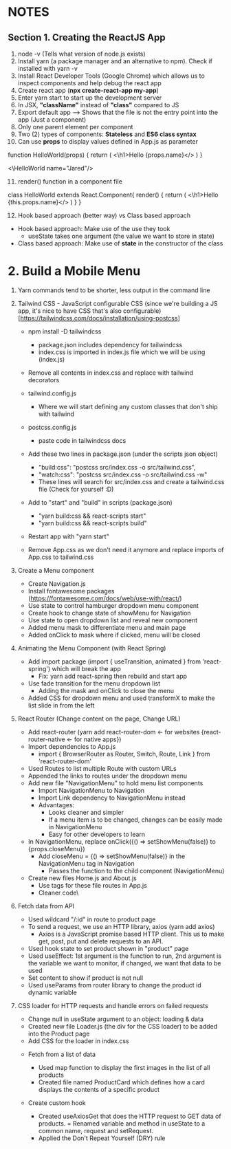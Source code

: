 # NOTES

## Section 1. Creating the ReactJS App

1. node -v (Tells what version of node.js exists)
2. Install yarn (a package manager and an alternative to npm). Check if installed with yarn -v
3. Install React Developer Tools (Google Chrome) which allows us to inspect components and help debug the react app
4. Create react app (**npx create-react-app my-app**)
5. Enter yarn start to start up the development server
6. In JSX, **"className"** instead of **"class"** compared to JS
7. Export default app --> Shows that the file is not the entry point into the app (Just a component)
8. Only one parent element per component
9. Two (2) types of components: **Stateless** and **ES6 class syntax**
10. Can use **props** to display values defined in App.js as parameter

function HelloWorld(props) {
    return (
        <\h1>Hello {props.name}</>
    )
}

<\HelloWorld name="Jared"/>

11. render() function in a component file

class HelloWorld extends React.Component{
    render() {
        return (
            <\h1>Hello {this.props.name}</>
        )
    }
}

12. Hook based approach (better way) vs Class based approach
- Hook based approach: Make use of the use they took
    - useState takes one argument (the value we want to store in state)
- Class based approach: Make use of **state** in the constructor of the class

# 2. Build a Mobile Menu

1. Yarn commands tend to be shorter, less output in the command line

2. Tailwind CSS - JavaScript configurable CSS (since we're building a JS app, it's nice to have CSS that's also configurable) [https://tailwindcss.com/docs/installation/using-postcss]


    - npm install -D tailwindcss
        - package.json includes dependency for tailwindcss   
        - index.css is imported in index.js file which we will be using (index.js)
    - Remove all contents in index.css and replace with tailwind decorators
    - tailwind.config.js
        - Where we will start defining any custom classes that don't ship with tailwind
    - postcss.config.js
        - paste code in tailwindcss docs

    - Add these two lines in package.json (under the scripts json object)
        - "build:css": "postcss src/index.css -o src/tailwind.css",
        - "watch:css": "postcss src/index.css -o src/tailwind.css -w"
        - These lines will search for src/index.css and create a tailwind.css file (Check for yourself :D)

    - Add to "start" and "build" in scripts (package.json)
        - "yarn build:css && react-scripts start"
        - "yarn build:css && react-scripts build"
    - Restart app with "yarn start"
    - Remove App.css as we don't need it anymore and replace imports of App.css to tailwind.css

3. Create a Menu component
    - Create Navigation.js
    - Install fontawesome packages (https://fontawesome.com/docs/web/use-with/react/)
    - Use state to control hamburger dropdown menu component
    - Create hook to change state of showMenu for Navigation 
    - Use state to open dropdown list and reveal new component
    - Added menu mask to differentiate menu and main page
    - Added onClick to mask where if clicked, menu will be closed

4. Animating the Menu Component (with React Spring)
    - Add import package (import { useTransition, animated } from 'react-spring') which will break the app 
        - Fix: yarn add react-spring then rebuild and start app
    - Use fade transition for the menu dropdown list
        - Adding the mask and onClick to close the menu
    - Added CSS for dropdown menu and used transformX to make the list slide in from the left   

5. React Router (Change content on the page, Change URL)
    - Add react-router (yarn add react-router-dom <- for websites {react-router-native <- for native apps})
    - Import dependencies to App.js
        - import {
  BrowserRouter as Router,
  Switch,
  Route,
  Link
} from 'react-router-dom'
    - Used Routes to list multiple Route with custom URLs
    - Appended the links to routes under the dropdown menu
    - Add new file "NavigationMenu" to hold menu list components
        - Import NavigationMenu to Navigation
        - Import Link dependency to NavigationMenu instead
        - Advantages: 
            - Looks cleaner and simpler
            - If a menu item is to be changed, changes can be easily made in NavigationMenu
            - Easy for other developers to learn
    - In NavigationMenu, replace onClick({() => setShowMenu(false)} to {props.closeMenu})
        - Add closeMenu = {() => setShowMenu(false)} in the NavigationMenu tag in Navigation
            - Passes the function to the child component (NavigationMenu)
    - Create new files Home.js and About.js
        - Use tags for these file routes in App.js 
        - Cleaner code\

6. Fetch data from API
    - Used wildcard "/:id" in route to product page
    - To send a request, we use an HTTP library, axios (yarn add axios)
        - Axios is a JavaScript promise based HTTP client. This us to make get, post, put and delete requests to an API.
    - Used hook state to set product shown in "product" page
    - Used useEffect: 1st argument is the function to run, 2nd argument is the variable we want to monitor, if changed, we want that data to be used
    - Set content to show if product is not null
    - Used useParams from router library to change the product id dynamic variable

7. CSS loader for HTTP requests and handle errors on failed requests
    - Change null in useState argument to an object: loading<boolean> & data<object>
    - Created new file Loader.js (the div for the CSS loader) to be added into the Product page
    - Add CSS for the loader in index.css

8. Fetch from a list of data
    - Used map function to display the first images in the list of all products
    - Created file named ProductCard which defines how a card displays the contents of a specific product

9. Create custom hook
    - Created useAxiosGet that does the HTTP request to GET data of products.
    = Renamed variable and method in useState to a common name, request and setRequest.
    - Applied the Don't Repeat Yourself (DRY) rule